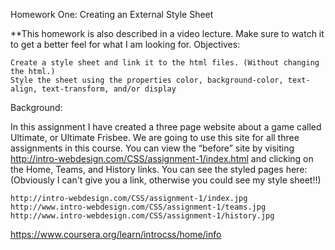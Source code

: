 Homework One: Creating an External Style Sheet

**This homework is also described in a video lecture. Make sure to watch it to get a better feel for what I am looking for.
Objectives:

    Create a style sheet and link it to the html files. (Without changing the html.)
    Style the sheet using the properties color, background-color, text-align, text-transform, and/or display

Background:

In this assignment I have created a three page website about a game called Ultimate, or Ultimate Frisbee. We are going to use this site for all three assignments in this course. You can view the “before” site by visiting http://intro-webdesign.com/CSS/assignment-1/index.html and clicking on the Home, Teams, and History links. You can see the styled pages here: (Obviously I can't give you a link, otherwise you could see my style sheet!!)

    http://intro-webdesign.com/CSS/assignment-1/index.jpg
    http://www.intro-webdesign.com/CSS/assignment-1/teams.jpg
    http://www.intro-webdesign.com/CSS/assignment-1/history.jpg



https://www.coursera.org/learn/introcss/home/info